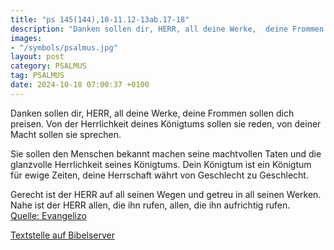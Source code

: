 ```yaml
---
title: "ps 145(144),10-11.12-13ab.17-18"
description: "Danken sollen dir, HERR, all deine Werke,  deine Frommen sollen dich preisen. Von der Herrlichkeit deines Königtums sollen sie reden,  von deiner Macht sollen sie sprechen.  Sie sollen den Menschen bekannt machen seine machtvollen Taten  und die glanzvolle Herrlichkeit seines ...."
images:
- "/symbols/psalmus.jpg"
layout: post
category: PSALMUS
tag: PSALMUS
date: 2024-10-18 07:00:37 +0100
---
```

Danken sollen dir, HERR, all deine Werke, 
deine Frommen sollen dich preisen.
Von der Herrlichkeit deines Königtums sollen sie reden, 
von deiner Macht sollen sie sprechen.

Sie sollen den Menschen bekannt machen seine machtvollen Taten 
und die glanzvolle Herrlichkeit seines Königtums.<!--more-->
Dein Königtum ist ein Königtum für ewige Zeiten,
deine Herrschaft währt von Geschlecht zu Geschlecht.

Gerecht ist der HERR auf all seinen Wegen 
und getreu in all seinen Werken.
Nahe ist der HERR allen, die ihn rufen, 
allen, die ihn aufrichtig rufen.<br>
[Quelle: Evangelizo](https://evangeliumtagfuertag.org/DE/gospel)

[Textstelle auf Bibelserver](https://www.bibleserver.com/EU/ps145(144),10-11.12-13ab.17-18)
